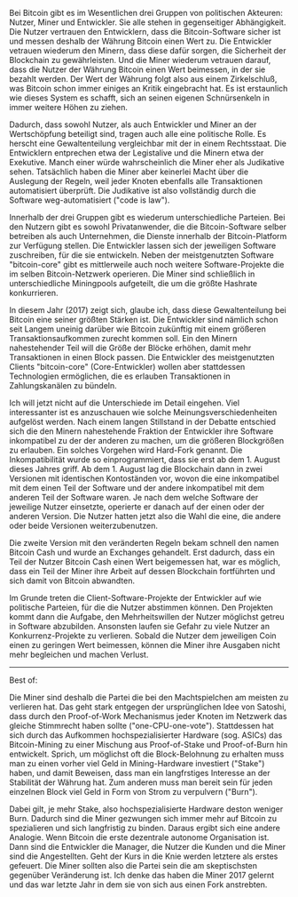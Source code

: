 <!-- ---
title: "Gewaltenteilung"
author: tschaul
date: 2017-08-31
template: article.jade
--- -->

Bei Bitcoin gibt es im Wesentlichen drei Gruppen von politischen Akteuren: Nutzer, Miner und Entwickler. Sie alle stehen in gegenseitiger Abhängigkeit. Die Nutzer vertrauen den Entwicklern, dass die Bitcoin-Software sicher ist und messen deshalb der Währung Bitcoin einen Wert zu. Die Entwickler vetrauen wiederum den Minern, dass diese dafür sorgen, die Sicherheit der Blockchain zu gewährleisten. Und die Miner wiederum vetrauen darauf, dass die Nutzer der Währung Bitcoin einen Wert beimessen, in der sie bezahlt werden. Der Wert der Währung folgt also aus einem Zirkelschluß, was Bitcoin schon immer einiges an Kritik eingebracht hat. Es ist erstaunlich wie dieses System es schafft, sich an seinen eigenen Schnürsenkeln in immer weitere Höhen zu ziehen.

<span class="more"></span>

Dadurch, dass sowohl Nutzer, als auch Entwickler und Miner an der Wertschöpfung beteiligt sind, tragen auch alle eine politische Rolle. Es herscht eine Gewaltenteilung vergleichbar mit der in einem Rechtsstaat. Die Entwicklern entprechen etwa der Legistalive und die Minern etwa der Exekutive. Manch einer würde wahrscheinlich die Miner eher als Judikative sehen. Tatsächlich haben die Miner aber keinerlei Macht über die Auslegung der Regeln, weil jeder Knoten ebenfalls alle Transaktionen automatisiert überprüft. Die Judikative ist also vollständig durch die Software weg-automatisiert ("code is law").

Innerhalb der drei Gruppen gibt es wiederum unterschiedliche Parteien. Bei den Nutzern gibt es sowohl Privatanwender, die die Bitcoin-Software selber betreiben als auch Unternehmen, die Dienste innerhalb der Bitcoin-Platform zur Verfügung stellen. Die Entwickler lassen sich der jeweiligen Software zuschreiben, für die sie entwickeln. Neben der meistgenutzten Software "bitcoin-core" gibt es mittlerweile auch noch weitere Software-Projekte die im selben Bitcoin-Netzwerk operieren. Die Miner sind schließlich in unterschiedliche Miningpools aufgeteilt, die um die größte Hashrate konkurrieren.

In diesem Jahr (2017) zeigt sich, glaube ich, dass diese Gewaltenteilung bei Bitcoin eine seiner größten Stärken ist. Die Entwickler sind nämlich schon seit Langem uneinig darüber wie Bitcoin zukünftig mit einem größeren Transaktionsaufkommen zurecht kommen soll. Ein den Minern nahestehender Teil will die Größe der Blöcke erhöhen, damit mehr Transaktionen in einen Block passen. Die Entwickler des meistgenutzten Clients "bitcoin-core" (Core-Entwickler) wollen aber stattdessen Technologien ermöglichen, die es erlauben Transaktionen in Zahlungskanälen zu bündeln. 

Ich will jetzt nicht auf die Unterschiede im Detail eingehen. Viel interessanter ist es anzuschauen wie solche Meinungsverschiedenheiten aufgelöst werden. Nach einem langen Stillstand in der Debatte entschied sich die den Minern nahestehende Fraktion der Entwickler ihre Software inkompatibel zu der der anderen zu machen, um die größeren Blockgrößen zu erlauben. Ein solches Vorgehen wird Hard-Fork genannt. Die Inkompatibilität wurde so einprogrammiert, dass sie erst ab dem 1. August dieses Jahres griff. Ab dem 1. August lag die Blockchain dann in zwei Versionen mit identischen Kontoständen vor, wovon die eine inkompatibel mit dem einen Teil der Software und der andere inkompatibel mit dem anderen Teil der Software waren. Je nach dem welche Software der jeweilige Nutzer einsetzte, operierte er danach auf der einen oder der anderen Version. Die Nutzer hatten jetzt also die Wahl die eine, die andere oder beide Versionen weiterzubenutzen.

Die zweite Version mit den veränderten Regeln bekam schnell den namen Bitcoin Cash und wurde an Exchanges gehandelt. Erst dadurch, dass ein Teil der Nutzer Bitcoin Cash einen Wert beigemessen hat, war es möglich, dass ein Teil der Miner ihre Arbeit auf dessen Blockchain fortführten und sich damit von Bitcoin abwandten.

Im Grunde treten die Client-Software-Projekte der Entwickler auf wie politische Parteien, für die die Nutzer abstimmen können. Den Projekten kommt dann die Aufgabe, den Mehrheitswillen der Nutzer möglichst getreu in Software abzubilden. Ansonsten laufen sie Gefahr zu viele Nutzer an Konkurrenz-Projekte zu verlieren. Sobald die Nutzer dem jeweiligen Coin einen zu geringen Wert beimessen, können die Miner ihre Ausgaben nicht mehr begleichen und machen Verlust.

--------
Best of:

Die Miner sind deshalb die Partei die bei den Machtspielchen am meisten zu verlieren hat. Das geht stark entgegen der ursprünglichen Idee von Satoshi, dass durch den Proof-of-Work Mechanismus jeder Knoten im Netzwerk das gleiche Stimmrecht haben sollte ("one-CPU-one-vote"). Stattdessen hat sich durch das Aufkommen hochspezialisierter Hardware (sog. ASICs) das Bitcoin-Mining zu einer Mischung aus Proof-of-Stake und Proof-of-Burn hin entwickelt. Sprich, um möglichst oft die Block-Belohnung zu erhalten muss man zu einen vorher viel Geld in Mining-Hardware investiert ("Stake") haben, und damit Beweisen, dass man ein langfrstiges Interesse an der Stabilität der Währung hat. Zum anderen muss man bereit sein für jeden einzelnen Block viel Geld in Form von Strom zu verpulvern ("Burn"). 

Dabei gilt, je mehr Stake, also hochspezialisierte Hardware deston weniger Burn. Dadurch sind die Miner gezwungen sich immer mehr auf Bitcoin zu spezialieren und sich langfristig zu binden. Daraus ergibt sich eine andere Analogie. Wenn Bitcoin die erste dezentrale autonome Organisation ist. Dann sind die Entwickler die Manager, die Nutzer die Kunden und die Miner sind die Angestellten. Geht der Kurs in die Knie werden letztere als erstes gefeuert. Die Miner sollten also die Partei sein die am skeptischsten gegenüber Veränderung ist. Ich denke das haben die Miner 2017 gelernt und das war letzte Jahr in dem sie von sich aus einen Fork anstrebten.
